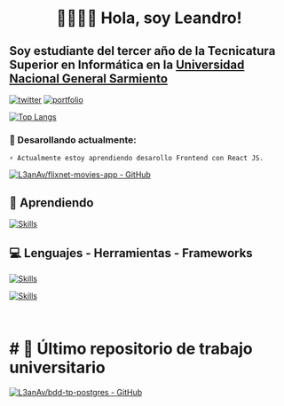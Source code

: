 <h1 align="center"><b>👋🏽👋🏽 Hola, soy Leandro!</b></h1>

## Soy estudiante del tercer año de la Tecnicatura Superior en Informática en la [Universidad Nacional General Sarmiento](https://www.ungs.edu.ar/)

[![twitter](https://img.shields.io/badge/twitter-1DA1F2?style=for-the-badge&logo=twitter&logoColor=white)](https://twitter.com/tetra_pico3) [![portfolio](https://img.shields.io/badge/my_portfolio_👷🏾_(Building)-000?style=for-the-badge&logo=ko-fi&logoColor=white)]() 

[![Top Langs](https://github-readme-stats.vercel.app/api/top-langs/?username=L3anAv&layout=compact)](https://github.com/L3anAv)  

### 📌 Desarollando actualmente:

`⚡ Actualmente estoy aprendiendo desarollo Frontend con React JS.`

[![L3anAv/flixnet-movies-app - GitHub](https://gh-card.dev/repos/L3anAv/flixnet-movies-app.svg)](https://github.com/L3anAv/flixnet-movies-app)

## 🧠 Aprendiendo

[![Skills](https://skillicons.dev/icons?i=ts)](https://github.com/L3anAv)


## 💻 Lenguajes - Herramientas - Frameworks

[![Skills](https://skillicons.dev/icons?i=react,java,postgres)](https://github.com/L3anAv)

[![Skills](https://skillicons.dev/icons?i=git,vscode,eclipse,linux,vite)](https://github.com/L3anAv) 

<br>

# # 📃 Último repositorio de trabajo universitario

[![L3anAv/bdd-tp-postgres - GitHub](https://gh-card.dev/repos/L3anAv/bdd-tp-postgres.png)](https://github.com/L3anAv/bdd-tp-postgres)
